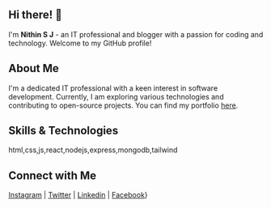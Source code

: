 ## Hi there! 👋

I'm **Nithin S J** - an IT professional and blogger with a passion for coding and technology. Welcome to my GitHub profile!

## About Me

I'm a dedicated IT professional with a keen interest in software development. Currently, I am exploring various technologies and contributing to open-source projects. You can find my portfolio [here](https://portfolio-three-kappa-77.vercel.app/).

## Skills & Technologies

html,css,js,react,nodejs,express,mongodb,tailwind

## Connect with Me

<a href="https://www.instagram.com/techtraderlife" target="_blank" rel="noopener noreferrer"><Icon /> Instagram</a> | <a href="https://x.com/techtraderlife" target="_blank" rel="noopener noreferrer"><Icon /> Twitter</a> | <a href="https://www.linkedin.com/in/nithinsj/" target="_blank" rel="noopener noreferrer"><Icon /> Linkedin</a> | <a href="https://www.facebook.com/nithin.jayan.355/" target="_blank" rel="noopener noreferrer"><Icon /> Facebook</a>}
